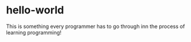 # hello-world
This is something every programmer has to go through inn the process of learning programming!
